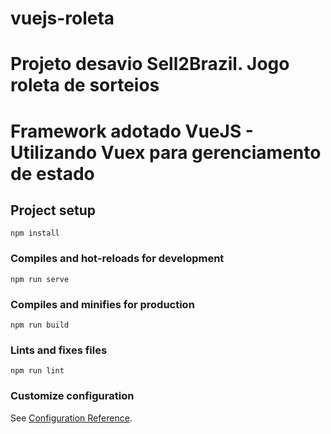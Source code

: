 # vuejs-roleta

# Projeto desavio Sell2Brazil. Jogo roleta de sorteios
# Framework adotado VueJS - Utilizando Vuex para gerenciamento de estado

## Project setup
```
npm install
```

### Compiles and hot-reloads for development
```
npm run serve
```

### Compiles and minifies for production
```
npm run build
```

### Lints and fixes files
```
npm run lint
```

### Customize configuration
See [Configuration Reference](https://cli.vuejs.org/config/).
